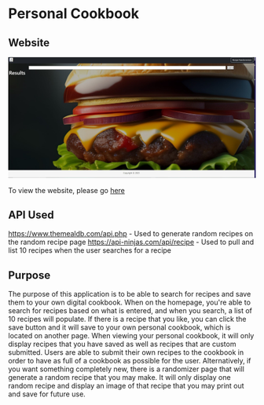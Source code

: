 # Personal Cookbook

## Website

![Cookbook Website](/Assets/images/example.jpg)

To view the website, please go [here](https://tzuzu.github.io/Personal-Cookbook/)

## API Used

https://www.themealdb.com/api.php - Used to generate random recipes on the random recipe page
https://api-ninjas.com/api/recipe - Used to pull and list 10 recipes when the user searches for a recipe

## Purpose

The purpose of this application is to be able to search for recipes and save them to your own digital cookbook. When on the homepage, you're able to search for recipes based on what is entered, and when you search, a list of 10 recipes will populate. If there is a recipe that you like, you can click the save button and it will save to your own personal cookbook, which is located on another page. When viewing your personal cookbook, it will only display recipes that you have saved as well as recipes that are custom submitted. Users are able to submit their own recipes to the cookbook in order to have as full of a cookbook as possible for the user. Alternatively, if you want something completely new, there is a randomizer page that will generate a random recipe that you may make. It will only display one random recipe and display an image of that recipe that you may print out and save for future use.
